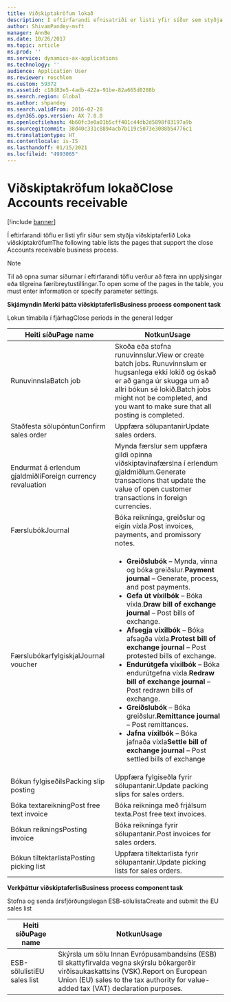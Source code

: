 ```yaml
---
title: Viðskiptakröfum lokað
description: Í eftirfarandi efnisatriði er listi yfir síður sem styðja viðskiptaferlið Loka viðskiptakröfum
author: ShivamPandey-msft
manager: AnnBe
ms.date: 10/26/2017
ms.topic: article
ms.prod: ''
ms.service: dynamics-ax-applications
ms.technology: ''
audience: Application User
ms.reviewer: roschlom
ms.custom: 59372
ms.assetid: c18d83e5-4adb-422a-91be-82a665d8288b
ms.search.region: Global
ms.author: shpandey
ms.search.validFrom: 2016-02-28
ms.dyn365.ops.version: AX 7.0.0
ms.openlocfilehash: 4b60fc3e0a01b5cff401c44db2d5898f83197a9b
ms.sourcegitcommit: 38d40c331c8894acb7b119c5073e3088b54776c1
ms.translationtype: HT
ms.contentlocale: is-IS
ms.lasthandoff: 01/15/2021
ms.locfileid: "4993065"
---
```

# <a name="close-accounts-receivable"></a><span data-ttu-id="5ddd8-103">Viðskiptakröfum lokað</span><span class="sxs-lookup"><span data-stu-id="5ddd8-103">Close Accounts receivable</span></span>

[!include [banner](../includes/banner.md)]

<span data-ttu-id="5ddd8-104">Í eftirfarandi töflu er listi yfir síður sem styðja viðskiptaferlið Loka viðskiptakröfum</span><span class="sxs-lookup"><span data-stu-id="5ddd8-104">The following table lists the pages that support the close Accounts receivable business process.</span></span>

> [!NOTE] 
> <span data-ttu-id="5ddd8-105">Til að opna sumar síðurnar í eftirfarandi töflu verður að færa inn upplýsingar eða tilgreina færibreytustillingar.</span><span class="sxs-lookup"><span data-stu-id="5ddd8-105">To open some of the pages in the table, you must enter information or specify parameter settings.</span></span>

<span data-ttu-id="5ddd8-106">**Skjámyndin Merki þátta viðskiptaferlis**</span><span class="sxs-lookup"><span data-stu-id="5ddd8-106">**Business process component task**</span></span>                   

<span data-ttu-id="5ddd8-107">Lokun tímabila í fjárhag</span><span class="sxs-lookup"><span data-stu-id="5ddd8-107">Close periods in the general ledger</span></span>

| <span data-ttu-id="5ddd8-108">Heiti síðu</span><span class="sxs-lookup"><span data-stu-id="5ddd8-108">Page name</span></span>                            | <span data-ttu-id="5ddd8-109">Notkun</span><span class="sxs-lookup"><span data-stu-id="5ddd8-109">Usage</span></span>                                                                                      |
|--------------------------------------|--------------------------------------------------------------------------------------------|
|<span data-ttu-id="5ddd8-110">Runuvinnsla</span><span class="sxs-lookup"><span data-stu-id="5ddd8-110">Batch job</span></span>                             | <span data-ttu-id="5ddd8-111">Skoða eða stofna runuvinnslur.</span><span class="sxs-lookup"><span data-stu-id="5ddd8-111">View or create batch jobs.</span></span> <span data-ttu-id="5ddd8-112">Runuvinnslum er hugsanlega ekki lokið og óskað er að ganga úr skugga um að allri bókun sé lokið.</span><span class="sxs-lookup"><span data-stu-id="5ddd8-112">Batch jobs might not be completed, and you want to make sure that all posting is completed.</span></span>                                                                                                               |
|<span data-ttu-id="5ddd8-113">Staðfesta sölupöntun</span><span class="sxs-lookup"><span data-stu-id="5ddd8-113">Confirm sales order</span></span>                   | <span data-ttu-id="5ddd8-114">Uppfæra sölupantanir</span><span class="sxs-lookup"><span data-stu-id="5ddd8-114">Update sales orders.</span></span>                                                                       |
|<span data-ttu-id="5ddd8-115">Endurmat á erlendum gjaldmiðli</span><span class="sxs-lookup"><span data-stu-id="5ddd8-115">Foreign currency revaluation</span></span>          | <span data-ttu-id="5ddd8-116">Mynda færslur sem uppfæra gildi opinna viðskiptavinafærslna í erlendum gjaldmiðlum.</span><span class="sxs-lookup"><span data-stu-id="5ddd8-116">Generate transactions that update the value of open customer transactions in foreign currencies.</span></span>                                                                                                                         |
| <span data-ttu-id="5ddd8-117">Færslubók</span><span class="sxs-lookup"><span data-stu-id="5ddd8-117">Journal</span></span>                              | <span data-ttu-id="5ddd8-118">Bóka reikninga, greiðslur og eigin víxla.</span><span class="sxs-lookup"><span data-stu-id="5ddd8-118">Post invoices, payments, and promissory notes.</span></span>                                             |
| <span data-ttu-id="5ddd8-119">Færslubókarfylgiskjal</span><span class="sxs-lookup"><span data-stu-id="5ddd8-119">Journal voucher</span></span>                      |<ul><li><span data-ttu-id="5ddd8-120">**Greiðslubók** – Mynda, vinna og bóka greiðslur.</span><span class="sxs-lookup"><span data-stu-id="5ddd8-120">**Payment journal** – Generate, process, and post payments.</span></span></li><li><span data-ttu-id="5ddd8-121">**Gefa út víxilbók** – Bóka víxla.</span><span class="sxs-lookup"><span data-stu-id="5ddd8-121">**Draw bill of exchange journal** – Post bills of exchange.</span></span></li><li><span data-ttu-id="5ddd8-122">**Afsegja víxilbók** – Bóka afsagða víxla.</span><span class="sxs-lookup"><span data-stu-id="5ddd8-122">**Protest bill of exchange journal** – Post protested bills of exchange.</span></span></li><li><span data-ttu-id="5ddd8-123">**Endurútgefa víxilbók** – Bóka endurútgefna víxla.</span><span class="sxs-lookup"><span data-stu-id="5ddd8-123">**Redraw bill of exchange journal** – Post redrawn bills of exchange.</span></span></li><li><span data-ttu-id="5ddd8-124">**Greiðslubók** – Bóka greiðslur.</span><span class="sxs-lookup"><span data-stu-id="5ddd8-124">**Remittance journal** – Post remittances.</span></span></li><li><span data-ttu-id="5ddd8-125">**Jafna víxilbók** – Bóka jafnaða víxla</span><span class="sxs-lookup"><span data-stu-id="5ddd8-125">**Settle bill of exchange journal** – Post settled bills of exchange</span></span></li></ul>                   |
| <span data-ttu-id="5ddd8-126">Bókun fylgiseðils</span><span class="sxs-lookup"><span data-stu-id="5ddd8-126">Packing slip posting</span></span>                 | <span data-ttu-id="5ddd8-127">Uppfæra fylgiseðla fyrir sölupantanir.</span><span class="sxs-lookup"><span data-stu-id="5ddd8-127">Update packing slips for sales orders.</span></span>                                                     |
| <span data-ttu-id="5ddd8-128">Bóka textareikning</span><span class="sxs-lookup"><span data-stu-id="5ddd8-128">Post free text invoice</span></span>               | <span data-ttu-id="5ddd8-129">Bóka reikninga með frjálsum texta.</span><span class="sxs-lookup"><span data-stu-id="5ddd8-129">Post free text invoices.</span></span>                                                                   |
| <span data-ttu-id="5ddd8-130">Bókun reiknings</span><span class="sxs-lookup"><span data-stu-id="5ddd8-130">Posting invoice</span></span>                      | <span data-ttu-id="5ddd8-131">Bóka reikninga fyrir sölupantanir.</span><span class="sxs-lookup"><span data-stu-id="5ddd8-131">Post invoices for sales orders.</span></span>                                                            |
| <span data-ttu-id="5ddd8-132">Bókun tiltektarlista</span><span class="sxs-lookup"><span data-stu-id="5ddd8-132">Posting picking list</span></span>                 |<span data-ttu-id="5ddd8-133">Uppfæra tiltektarlista fyrir sölupantanir.</span><span class="sxs-lookup"><span data-stu-id="5ddd8-133">Update picking lists for sales orders.</span></span>                                                      |

<span data-ttu-id="5ddd8-134">**Verkþáttur viðskiptaferlis**</span><span class="sxs-lookup"><span data-stu-id="5ddd8-134">**Business process component task**</span></span>   

<span data-ttu-id="5ddd8-135">Stofna og senda ársfjórðungslegan ESB-sölulista</span><span class="sxs-lookup"><span data-stu-id="5ddd8-135">Create and submit the EU sales list</span></span>

| <span data-ttu-id="5ddd8-136">Heiti síðu</span><span class="sxs-lookup"><span data-stu-id="5ddd8-136">Page name</span></span>                            | <span data-ttu-id="5ddd8-137">Notkun</span><span class="sxs-lookup"><span data-stu-id="5ddd8-137">Usage</span></span>                                                                                      |
|--------------------------------------|--------------------------------------------------------------------------------------------|
|<span data-ttu-id="5ddd8-138">ESB-sölulisti</span><span class="sxs-lookup"><span data-stu-id="5ddd8-138">EU sales list</span></span>                         | <span data-ttu-id="5ddd8-139">Skýrsla um sölu Innan Evrópusambandsins (ESB) til skattyfirvalda vegna skýrslu bókargerðir virðisaukaskattsins (VSK).</span><span class="sxs-lookup"><span data-stu-id="5ddd8-139">Report on European Union (EU) sales to the tax authority for value-added tax (VAT) declaration purposes.</span></span>                                                                                                                           |






